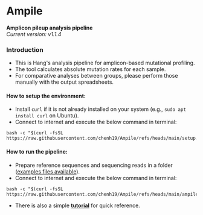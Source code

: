 # Ampile
**Amplicon pileup analysis pipeline**  
*Current version: v1.1.4*

### Introduction

- This is Hang's analysis pipeline for amplicon-based mutational profiling.
- The tool calculates absolute mutation rates for each sample.
- For comparative analyses between groups, please perform those manually with the output spreadsheets.

#### How to setup the environment:

- Install ```curl``` if it is not already installed on your system (e.g., ```sudo apt install curl``` on Ubuntu).
- Connect to internet and execute the below command in terminal:
```
bash -c "$(curl -fsSL https://raw.githubusercontent.com/chenh19/Ampile/refs/heads/main/setup.sh)"
```

#### How to run the pipeline:

- Prepare reference sequences and sequencing reads in a folder ([examples files available](https://github.com/chenh19/Ampile/tree/main/examples)).
- Connect to internet and execute the below command in terminal:
```
bash -c "$(curl -fsSL https://raw.githubusercontent.com/chenh19/Ampile/refs/heads/main/ampile.sh)"
```
- There is also a simple [**tutorial**](https://chenh19.github.io/Ampile/) for quick reference.
